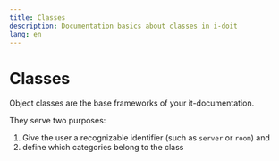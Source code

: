 ```yaml
---
title: Classes
description: Documentation basics about classes in i-doit
lang: en
---
```


# Classes

Object classes are the base frameworks of your it-documentation.

They serve two purposes:

1.  Give the user a recognizable identifier (such as `server` or `room`) and
2.  define which categories belong to the class
